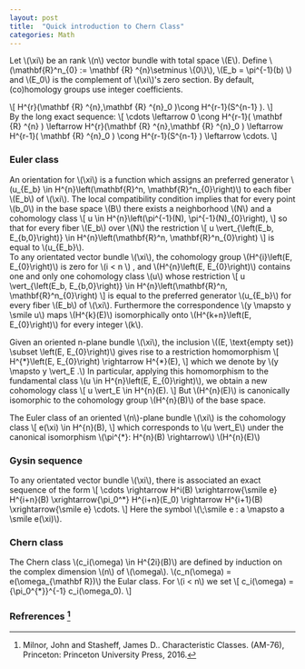 ```yaml
---
layout: post
title:  "Quick introduction to Chern Class"
categories: Math
---
```


Let \\(\xi\\) be an rank \\(n\\) vector bundle with total space \\(E\\). Define \\(\mathbf{R}^n_{0} := \mathbf {R} ^{n}\setminus \\{0\\}\\), \\(E_b = \\pi^{-1}(b) \\) and \\(E_0\\) is the complement of \\(\xi\\)'s zero section. By default, (co)homology groups use integer coefficients.

<div class="theorem" type="Proposition">
\[
H^{r}(\mathbf {R} ^{n},\mathbf {R} ^{n}_0 )\cong H^{r-1}(S^{n-1} ).
\]
</div>
<div class="proof">
By the long exact sequence:
\[
\cdots \leftarrow 0 \cong H^{r-1}( \mathbf {R} ^{n} ) \leftarrow H^{r}(\mathbf {R} ^{n},\mathbf {R} ^{n}_0 ) \leftarrow H^{r-1}( \mathbf {R} ^{n}_0 ) \cong H^{r-1}(S^{n-1} ) \leftarrow \cdots.
\]
</div>

### Euler class

<div class="definition">
An orientation for \(\xi\) is a function which assigns an preferred generator
\(u_{E_b} \in H^{n}\left(\mathbf{R}^n, \mathbf{R}^n_{0}\right)\)
to each fiber \(E_b\) of \(\xi\).
The local compatibility condition implies that for every point \(b_0\) in the base space \(B\) there exists a neighborhood \(N\) and a cohomology class
\[
u \in H^{n}\left(\pi^{-1}(N), \pi^{-1}(N)_{0}\right),
\]
so that for every fiber \(E_b\) over \(N\) the restriction
\[
u \vert_{\left(E_b, E_{b,0}\right)} \in H^{n}\left(\mathbf{R}^n, \mathbf{R}^n_{0}\right)
\]
is equal to \(u_{E_b}\).
</div>


<div class="theorem">
To any orientated vector bundle \(\xi\), the cohomology group \(H^{i}\left(E, E_{0}\right)\) is zero for \(i < n \) , and \(H^{n}\left(E, E_{0}\right)\) contains one and only one cohomology class \(u\) whose restriction
\[
u \vert_{\left(E_b, E_{b,0}\right)} \in H^{n}\left(\mathbf{R}^n, \mathbf{R}^n_{0}\right)
\]
is equal to the preferred generator \(u_{E_b}\) for every fiber \(E_b\) of \(\xi\). Furthermore the correspondence \(y \mapsto y \smile u\) maps \(H^{k}(E)\) isomorphically onto \(H^{k+n}\left(E, E_{0}\right)\) for every integer \(k\).
</div>


<p>
Given an oriented n-plane bundle \(\xi\), the inclusion \((E, \text{empty set}) \subset \left(E, E_{0}\right)\) gives rise to a restriction homomorphism
\[
H^{*}\left(E, E_{0}\right) \rightarrow H^{*}(E),
\]
which we denote by \(y \mapsto y \vert_E .\) In particular, applying this homomorphism to the fundamental class \(u \in H^{n}\left(E, E_{0}\right)\), we obtain a new cohomology class
\[
u \vert_E \in H^{n}(E).
\]
But \(H^{n}(E)\) is canonically isomorphic to the cohomology group \(H^{n}(B)\) of the base space.
</p>

<div class="definition">
The Euler class of an oriented \(n\)-plane bundle \(\xi\) is the cohomology class
\[
e(\xi) \in H^{n}(B),
\]
which corresponds to \(u \vert_E\) under the canonical isomorphism \(\pi^{*}: H^{n}(B) \rightarrow\) \(H^{n}(E)\)
</div>

### Gysin sequence

<div class="theorem" type="Proposition">
To any orientated vector bundle \(\xi\), there is associated an exact sequence of the form
\[
\cdots \rightarrow H^i(B) \xrightarrow{\smile e} H^{i+n}(B) \xrightarrow{\pi_0^*} H^{i+n}(E_0) \rightarrow  H^{i+1}(B) \xrightarrow{\smile e} \cdots.
\]
Here the symbol \(\;\smile e : a \mapsto a \smile e(\xi)\).
</div>

### Chern class

<div class="definition">
The Chern class \(c_i(\omega) \in H^{2i}(B)\) are defined by induction on the complex dimension \(n\) of \(\omega\). \(c_n(\omega) = e(\omega_{\mathbf R})\) the Eular class.
For \(i < n\) we set 
\[
c_i(\omega) = {\pi_0^{*}}^{-1} c_i(\omega_0).
\]
</div>

### Refrerences [^1]

[^1]: Milnor, John and Stasheff, James D.. Characteristic Classes. (AM-76), Princeton: Princeton University Press, 2016.
